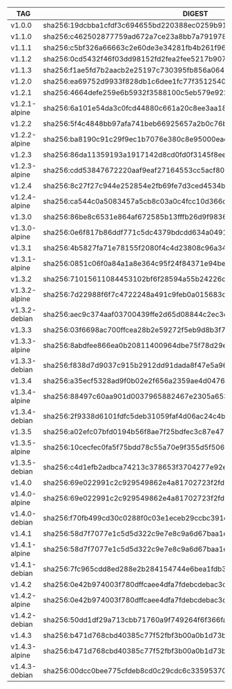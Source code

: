 TAG            |  DIGEST
---------------|-------------------------------------------------------------------------
v1.0.0         |  sha256:19dcbba1cfdf3c694655bd220388ec0259b917b1d8e2cfe5c9c2bcd2e622fac6
v1.1.0         |  sha256:c462502877759ad672a7ce23a8bb7a7919785ffc9c3c3e8080bd63527d3a1ffb
v1.1.1         |  sha256:c5bf326a66663c2e60de3e34281fb4b261f96f9eedc44ebeedc0cf5429c620ce
v1.1.2         |  sha256:0cd5432f46f03dd98152fd2fea2fee5217b9073962ff05e60271dfa2ad56e600
v1.1.3         |  sha256:f1ae5fd7b2aacb2e25197c730395fb856a06453e99c2a2975c21dad2cdcfbe4d
v1.2.0         |  sha256:ea69752d9933f828db1c6dee1fc77f351254019e6f5854cb7c881ec462a81cec
v1.2.1         |  sha256:4664defe259e6b5932f3588100c5eb579e9223ec4bb23ba210c2883798a8a907
v1.2.1-alpine  |  sha256:6a101e54da3c0fcd44880c661a20c8ee3aa184294ade64b1f50cb0a368006869
v1.2.2         |  sha256:5f4c4848bb97afa741beb66925657a2b0c76bdd854e6ad563fe5042d8cc94abb
v1.2.2-alpine  |  sha256:ba8190c91c29f9ec1b7076e380c8e95000eae9f62633eeb2a92babc89c40dd3b
v1.2.3         |  sha256:86da11359193a1917142d8cd0fd0f3145f8ee5c3626bff58a8693b74511a529a
v1.2.3-alpine  |  sha256:cdd53847672220aaf9eaf27164553cc5acf8057761f204a6a1d675aab2160adf
v1.2.4         |  sha256:8c27f27c944e252854e2fb69fe7d3ced4534b9813fe0be3e23044f93acda64c0
v1.2.4-alpine  |  sha256:ca544c0a5083457a5cb8c03a0c4fcc10d366c90bef92784d1fcd77dabced123d
v1.3.0         |  sha256:86be8c6531e864af672585b13fffb26d9f9836e2f995a231443dbd196374e220
v1.3.0-alpine  |  sha256:0e6f817b86ddf771c5dc4379bdcdd634a0491059692292bbbc3887903f1e4a7b
v1.3.1         |  sha256:4b5827fa71e78155f2080f4c4d23808c96a3497a96106dc58fc44291ed6e8e92
v1.3.1-alpine  |  sha256:0851c06f0a84a1a8e364c95f24f84371e94bef20738eb790341f27e79a6927af
v1.3.2         |  sha256:71015611084453102bf6f28594a55b24226ca09dbfc0f7dae802b72286f89ff6
v1.3.2-alpine  |  sha256:7d22988f6f7c4722248a491c9feb0a015683d0289eaab49ce473fc63e726f25e
v1.3.2-debian  |  sha256:aec9c374aaf03700439ffe2d65d08844c2ec3d9ca3e7a92e3a3337bec8e18736
v1.3.3         |  sha256:03f6698ac700ffcea28b2e59272f5eb9d8b3f71d74fbd028bef2e2eaf3fad950
v1.3.3-alpine  |  sha256:8abdfee866ea0b20811400964dbe75f78d29e4a613e0267306661d496c72b89e
v1.3.3-debian  |  sha256:f838d7d9037c915b2912dd91dada8f47e5a96548a27e7bd2341f1dbf71404616
v1.3.4         |  sha256:a35ecf5328ad9f0b02e2f656a2359ae4d04764023b3d2a202bcdf19f0947534d
v1.3.4-alpine  |  sha256:88497c60aa901d0037965882467e2305a65351bd5f97e8cdea5b9b95565a1106
v1.3.4-debian  |  sha256:2f9338d6101fdfc5deb31059faf4d06ac24c4be93cc0f904db90230a4266f57b
v1.3.5         |  sha256:a02efc07bfd0194b56f8ae7f25bdfec3c87e4715601d6e15f6a4c287578853a0
v1.3.5-alpine  |  sha256:10cecfec0fa5f75bdd78c55a70e9f355d5f5068e4dab59ee820aa09530790549
v1.3.5-debian  |  sha256:c4d1efb2adbca74213c378653f3704277e92ec14b732f793540e9812bd65f5cb
v1.4.0         |  sha256:69e022991c2c929549862e4a81702723f2fd008230bb4f0180345d9753fbd836
v1.4.0-alpine  |  sha256:69e022991c2c929549862e4a81702723f2fd008230bb4f0180345d9753fbd836
v1.4.0-debian  |  sha256:f70fb499cd30c0288f0c03e1eceb29ccbc391e42334e5ea563e8c0b93d48d8f3
v1.4.1         |  sha256:58d7f7077e1c5d5d322c9e7e8c9a6d67baa1e8bc04677eff2efc9a9b8e23e2af
v1.4.1-alpine  |  sha256:58d7f7077e1c5d5d322c9e7e8c9a6d67baa1e8bc04677eff2efc9a9b8e23e2af
v1.4.1-debian  |  sha256:7fc965cdd8ed288e2b284154744e6bea1fdb3fec53583db4b0e6cfa0a13045f0
v1.4.2         |  sha256:0e42b974003f780dffcaee4dfa7fdebcdebac3d7ecde4f453720c4f5571d4acc
v1.4.2-alpine  |  sha256:0e42b974003f780dffcaee4dfa7fdebcdebac3d7ecde4f453720c4f5571d4acc
v1.4.2-debian  |  sha256:50dd1df29a713cbb71760a9f749264f6f366fa7151722f0f5032df72ecc0a250
v1.4.3         |  sha256:b471d768cbd40385c77f52fbf3b00a0b1d73b71ea395482988ddf8029301c903
v1.4.3-alpine  |  sha256:b471d768cbd40385c77f52fbf3b00a0b1d73b71ea395482988ddf8029301c903
v1.4.3-debian  |  sha256:00dcc0bee775cfdeb8cd0c29cdc6c33595370cf876f2f4415e39a949b4909ca9
